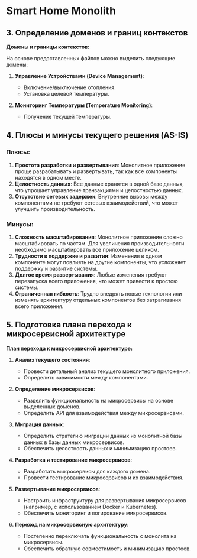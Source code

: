 # Smart Home Monolith

## 3. Определение доменов и границ контекстов

**Домены и границы контекстов:**

На основе предоставленных файлов можно выделить следующие домены:

1. **Управление Устройствами (Device Management)**:
   - Включение/выключение отопления.
   - Установка целевой температуры.

2. **Мониторинг Температуры (Temperature Monitoring)**:
   - Получение текущей температуры.

## 4. Плюсы и минусы текущего решения (AS-IS)

### Плюсы:
1. **Простота разработки и развертывания**: Монолитное приложение проще разрабатывать и развертывать, так как все компоненты находятся в одном месте.
2. **Целостность данных**: Все данные хранятся в одной базе данных, что упрощает управление транзакциями и целостностью данных.
3. **Отсутствие сетевых задержек**: Внутренние вызовы между компонентами не требуют сетевых взаимодействий, что может улучшить производительность.

### Минусы:
1. **Сложность масштабирования**: Монолитное приложение сложно масштабировать по частям. Для увеличения производительности необходимо масштабировать все приложение целиком.
2. **Трудности в поддержке и развитии**: Изменения в одном компоненте могут повлиять на другие компоненты, что усложняет поддержку и развитие системы.
3. **Долгое время развертывания**: Любые изменения требуют перезапуска всего приложения, что может привести к простою системы.
4. **Ограниченная гибкость**: Трудно внедрять новые технологии или изменять архитектуру отдельных компонентов без затрагивания всего приложения.

## 5. Подготовка плана перехода к микросервисной архитектуре

**План перехода к микросервисной архитектуре:**

1. **Анализ текущего состояния**:
   - Провести детальный анализ текущего монолитного приложения.
   - Определить зависимости между компонентами.

2. **Определение микросервисов**:
   - Разделить функциональность на микросервисы на основе выделенных доменов.
   - Определить API для взаимодействия между микросервисами.

3. **Миграция данных**:
   - Определить стратегию миграции данных из монолитной базы данных в базы данных микросервисов.
   - Обеспечить целостность данных и минимизацию простоев.

4. **Разработка и тестирование микросервисов**:
   - Разработать микросервисы для каждого домена.
   - Провести тестирование микросервисов и их взаимодействия.

5. **Развертывание микросервисов**:
   - Настроить инфраструктуру для развертывания микросервисов (например, с использованием Docker и Kubernetes).
   - Обеспечить мониторинг и логирование микросервисов.

6. **Переход на микросервисную архитектуру**:
   - Постепенно переключать функциональность с монолита на микросервисы.
   - Обеспечить обратную совместимость и минимизацию простоев.